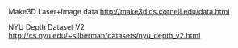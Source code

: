 Make3D Laser+Image data
http://make3d.cs.cornell.edu/data.html

NYU Depth Dataset V2
http://cs.nyu.edu/~silberman/datasets/nyu_depth_v2.html
